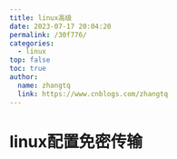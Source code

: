 ```yaml
---
title: linux高级
date: 2023-07-17 20:04:20
permalink: /30f776/
categories: 
  - linux
top: false
toc: true
author: 
  name: zhangtq
  link: https://www.cnblogs.com/zhangtq
---
```




# linux配置免密传输





#
